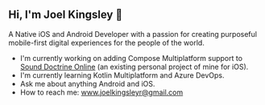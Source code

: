 ## Hi, I'm Joel Kingsley 👋

<!--
**joelkingsley/joelkingsley** is a ✨ _special_ ✨ repository because its `README.md` (this file) appears on your GitHub profile.

Here are some ideas to get you started:

- 🔭 I’m currently working on ...
- 🌱 I’m currently learning ...
- 👯 I’m looking to collaborate on ...
- 🤔 I’m looking for help with ...
- 💬 Ask me about ...
- 📫 How to reach me: ...
- 😄 Pronouns: ...
- ⚡ Fun fact: ...
-->

A Native iOS and Android Developer with a passion for creating purposeful mobile-first digital experiences for the people of the world.
- I'm currently working on adding Compose Multiplatform support to [Sound Doctrine Online](https://github.com/sounddoctrine-de/sdo-apple) (an existing personal project of mine for iOS).
- I'm currently learning Kotlin Multiplatform and Azure DevOps.
- Ask me about anything Android and iOS.
- How to reach me: www.joelkingsleyr@gmail.com
